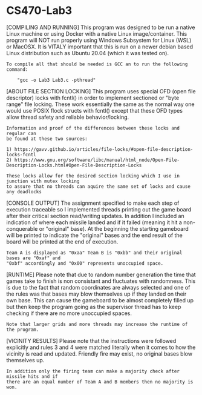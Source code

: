 # CS470-Lab3

[COMPILING AND RUNNING]
    This program was designed to be run a native Linux machine or using 
    Docker with a native Linux image/container. This program will NOT run
    properly using Windows Subsystem for Linux (WSL) or MacOSX. It is 
    VITALY important that this is run on a newer debian based Linux distribution
    such as Ubuntu 20.04 (which it was tested on).

    To compile all that should be needed is GCC an to run the following command:
    
        "gcc -o Lab3 Lab3.c -pthread"
    
[ABOUT FILE SECTION LOCKING]
    This program uses special OFD (open file descriptor) locks with fcntl() in order
    to implement sectioned or "byte range" file locking. These work essentially the
    same as the normal way one would use POSIX flock structs with fcntl() except that
    these OFD types allow thread safety and reliable behavior/locking.

    Information and proof of the differences between these locks and regular can
    be found at these two sources:

    1) https://gavv.github.io/articles/file-locks/#open-file-description-locks-fcntl
    2) https://www.gnu.org/software/libc/manual/html_node/Open-File-Description-Locks.html#Open-File-Description-Locks 

    These locks allow for the desired section locking which I use in junction with mutex locking
    to assure that no threads can aquire the same set of locks and cause any deadlocks

[CONSOLE OUTPUT]
    The assignment specified to make each step of execution traceable so I implemented
    threads printing out the game board after their critical section read/writing updates.
    In addition I included an indication of where each missile landed and if it failed
    (meaning it hit a non-conquerable or "original" base). At the beginning the starting 
    gameboard will be printed to indicate the "original" bases and the end result of the 
    board will be printed at the end of execution. 
    
    Team A is displayed as "0xaa" Team B is "0xbb" and their original bases are "0xaf" and
    "0xbf" accordingly and "0x00" represents unoccupied space.

[RUNTIME]
    Please note that due to random number generation the time that games take to finish is
    non consistant and fluctuates with randomness. This is due to the fact that random coordinates
    are always selected and one of the rules was that bases may blow themselves up if they landed
    on their own base. This can cause the gameboard to be almost completely filled up but then keep
    the program going as the supervisor thread has to keep checking if there are no more unoccupied spaces.

    Note that larger grids and more threads may increase the runtime of the program.

[VICINITY RESULTS]
    Please note that the instructions were followed explicitly and rules 3 and 4 were matched
    literally when it comes to how the vicinity is read and updated. Friendly fire may exist, no
    original bases blow themselves up. 
    
    In addition only the firing team can make a majority check after missile hits and if 
    there are an equal number of Team A and B members then no majority is won.
